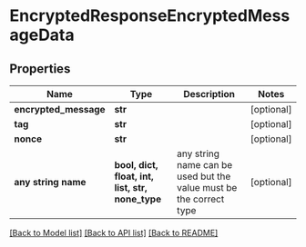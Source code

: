 # EncryptedResponseEncryptedMessageData


## Properties
Name | Type | Description | Notes
------------ | ------------- | ------------- | -------------
**encrypted_message** | **str** |  | [optional] 
**tag** | **str** |  | [optional] 
**nonce** | **str** |  | [optional] 
**any string name** | **bool, dict, float, int, list, str, none_type** | any string name can be used but the value must be the correct type | [optional]

[[Back to Model list]](../README.md#documentation-for-models) [[Back to API list]](../README.md#documentation-for-api-endpoints) [[Back to README]](../README.md)


